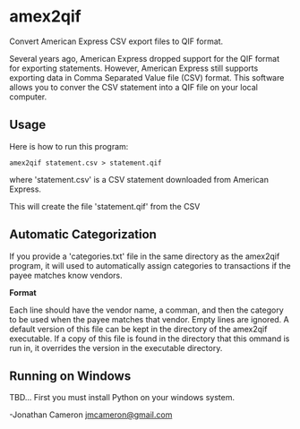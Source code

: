 amex2qif
========

Convert American Express CSV export files to QIF format.

Several years ago, American Express dropped support for the QIF format for
exporting statements.  However, American Express still supports exporting data
in Comma Separated Value file (CSV) format.   This software allows you to
conver the CSV statement into a QIF file on your local computer.

Usage
-----

Here is how to run this program:

    amex2qif statement.csv > statement.qif

where 'statement.csv' is a CSV statement downloaded from American Express.

This will create the file 'statement.qif' from the CSV 

Automatic Categorization
------------------------

If you provide a 'categories.txt' file in the same directory as the amex2qif
program, it will used to automatically assign categories to transactions if
the payee matches know vendors.  

**Format**

Each line should have the vendor name, a comman, and then the category
to be used when the payee matches that vendor.  Empty lines are ignored.  A
default version of this file can be kept in the directory of the amex2qif
executable.  If a copy of this file is found in the directory that this ommand
is run in, it overrides the version in the executable directory.

Running on Windows
------------------

TBD... First you must install Python on your windows system.

-Jonathan Cameron
 jmcameron@gmail.com
